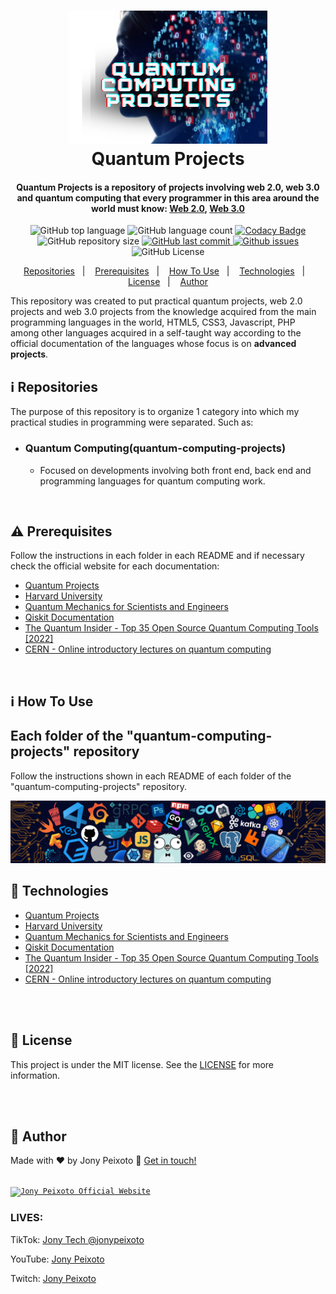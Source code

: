 <h1 align="center">
    <img alt="Quantum Computing GitHub README" src="https://github.com/jonypeixoto/jonypeixoto/blob/main/assets/quantum-projects-readme.png" />
    <br>
    Quantum Projects
</h1>

<h4 align="center">
   Quantum Projects is a repository of projects involving web 2.0, web 3.0 and quantum computing that every programmer in this area around the world must know:
   <a href="https://www.oreilly.com/pub/a/web2/archive/what-is-web-20.html/">Web 2.0</a>, <a href="https://www.entrepreneur.com/article/422122">Web 3.0</a>
</h4>
<p align="center">
  <img alt="GitHub top language" src="https://img.shields.io/github/languages/top/jonypeixoto/quantum-computing-projects">
  
  <img alt="GitHub language count" src="https://img.shields.io/github/languages/count/jonypeixoto/quantum-computing-projects">
  
  <a href="https://www.codacy.com/gh/jonypeixoto/full-stack-web2-projects/dashboard?utm_source=github.com&amp;utm_medium=referral&amp;utm_content=jonypeixoto/full-stack-web2-projects&amp;utm_campaign=Badge_Grade">
    <img alt="Codacy Badge" src="https://app.codacy.com/project/badge/Grade/799ca46e878b4a40a8c52ac735f5a1fa">
  </a>
  
  <img alt="GitHub repository size" src="https://img.shields.io/github/repo-size/jonypeixoto/quantum-computing-projects">
  <a href="https://github.com/jonypeixoto/quantum-computing-projects/commits">
   
  <img alt="GitHub last commit" src="https://img.shields.io/github/last-commit/jonypeixoto/quantum-computing-projects">
  </a>
  
  <a href="https://github.com/jonypeixoto/quantum-computing-projects/issues">
    <img alt="Github issues" src="https://img.shields.io/github/issues/jonypeixoto/quantum-computing-projects">
  </a>
  
  <img alt="GitHub License" src="https://img.shields.io/github/license/jonypeixoto/quantum-computing-projects"> 
</p>

<p align="center">
  <a href="#information_source-repositories">Repositories</a>&nbsp;&nbsp;&nbsp;|&nbsp;&nbsp;&nbsp;
  <a href="#warning-prerequisites">Prerequisites</a>&nbsp;&nbsp;&nbsp;|&nbsp;&nbsp;&nbsp;
  <a href="#information_source-how-to-use">How To Use</a>&nbsp;&nbsp;&nbsp;|&nbsp;&nbsp;&nbsp;
  <a href="#rocket-technologies">Technologies</a>&nbsp;&nbsp;&nbsp;|&nbsp;&nbsp;&nbsp;
  <a href="#memo-license">License</a>&nbsp;&nbsp;&nbsp;|&nbsp;&nbsp;&nbsp;
  <a href="#star2-author">Author</a>
</p>

This repository was created to put practical quantum projects, web 2.0 projects and web 3.0 projects from the knowledge acquired from the main programming languages in the world, HTML5, CSS3, Javascript, PHP among other languages acquired in a self-taught way according to the official documentation of the languages whose focus is on <b>advanced projects</b>.

##  :information_source: Repositories

The purpose of this repository is to organize 1 category into which my practical studies in programming were separated. Such as:

* <b><h3>Quantum Computing(quantum-computing-projects)</h3></b>
   * Focused on developments involving both front end, back end and programming languages for quantum computing work.

<br/>

## :warning: Prerequisites

Follow the instructions in each folder in each README and if necessary check the official website for each documentation:

- [Quantum Projects](https://github.com/jonypeixoto/quantum-computing)
- [Harvard University](https://www.classcentral.com/course/edx-the-quantum-world-8358)
- [Quantum Mechanics for Scientists and Engineers](https://www.classcentral.com/course/edx-quantum-mechanics-for-scientists-and-engineers-1-21196)
- [Qiskit Documentation](https://qiskit.org/textbook/what-is-quantum.html)
- [The Quantum Insider - Top 35 Open Source Quantum Computing Tools [2022]](https://thequantuminsider.com/2022/05/27/quantum-computing-tools/)
- [CERN - Online introductory lectures on quantum computing](https://home.cern/news/announcement/computing/online-introductory-lectures-quantum-computing-6-november)

<br/>

## :information_source: How To Use

## Each folder of the "quantum-computing-projects" repository
Follow the instructions shown in each README of each folder of the "quantum-computing-projects" repository.
<br/>

![](https://github.com/JonyPeixoto/jonypeixoto/blob/main/assets/wow.png)  

## :rocket: Technologies

- [Quantum Projects](https://github.com/jonypeixoto/quantum-computing)
- [Harvard University](https://www.classcentral.com/course/edx-the-quantum-world-8358)
- [Quantum Mechanics for Scientists and Engineers](https://www.classcentral.com/course/edx-quantum-mechanics-for-scientists-and-engineers-1-21196)
- [Qiskit Documentation](https://qiskit.org/textbook/what-is-quantum.html)
- [The Quantum Insider - Top 35 Open Source Quantum Computing Tools [2022]](https://thequantuminsider.com/2022/05/27/quantum-computing-tools/)
- [CERN - Online introductory lectures on quantum computing](https://home.cern/news/announcement/computing/online-introductory-lectures-quantum-computing-6-november)

<br/><br/>

## :memo: License
This project is under the MIT license. See the [LICENSE](https://github.com/jonypeixoto/full-stack-web2-projects/blob/main/LICENSE) for more information.

<br/><br/>

## :star2: Author

Made with ♥ by Jony Peixoto :wave: [Get in touch!](https://jonypeixoto.com)

<br/>

<a href="https://www.jonypeixoto.com" target="_blank">
  <code><img alt="Jony Peixoto Official Website" height="30" width="130" src="https://img.shields.io/badge/website-000000?style=for-the-badge&logo=About.me&logoColor=white" /></code>
</a>

<br/>

### LIVES:

TikTok: [Jony Tech @jonypeixoto](https://jonypeixoto.com/tiktok)

YouTube: [Jony Peixoto](https://jonypeixoto.com/youtube)

Twitch: [Jony Peixoto](https://jonypeixoto.com/twitch)
